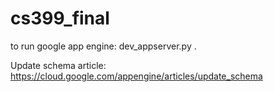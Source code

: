 # cs399_final

to run google app engine: dev_appserver.py .

Update schema article: https://cloud.google.com/appengine/articles/update_schema